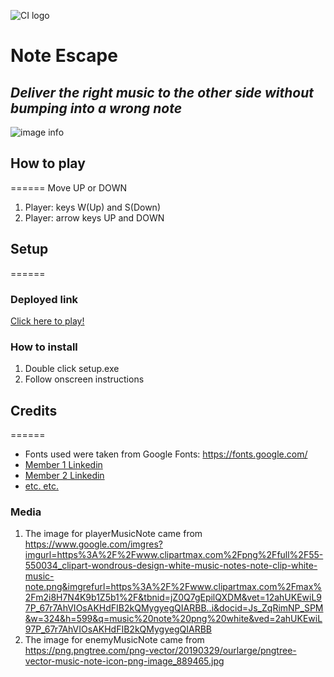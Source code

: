 ![CI logo](https://codeinstitute.s3.amazonaws.com/fullstack/ci_logo_small.png)

#  **Note Escape**  
## *Deliver the right music to the other side without bumping into a wrong note*

![image info](#)

## How to play
======
Move UP or DOWN
1. Player: keys       W(Up) and S(Down)
2. Player: arrow keys UP and DOWN

## Setup
======

### Deployed link
[Click here to play!](https://www.example.com)

### How to install
1. Double click setup.exe
2. Follow onscreen instructions

## Credits
======
* Fonts used were taken from Google Fonts: https://fonts.google.com/
* [Member 1 Linkedin](https://www.linkedin.com)
* [Member 2 Linkedin](https://www.linkedin.com)
* [etc. etc.](https://www.example.com)

### Media
1. The image for playerMusicNote came from https://www.google.com/imgres?imgurl=https%3A%2F%2Fwww.clipartmax.com%2Fpng%2Ffull%2F55-550034_clipart-wondrous-design-white-music-notes-note-clip-white-music-note.png&imgrefurl=https%3A%2F%2Fwww.clipartmax.com%2Fmax%2Fm2i8H7N4K9b1Z5b1%2F&tbnid=jZ0Q7gEpilQXDM&vet=12ahUKEwiL97P_67r7AhVIOsAKHdFIB2kQMygyegQIARBB..i&docid=Js_ZqRimNP_SPM&w=324&h=599&q=music%20note%20png%20white&ved=2ahUKEwiL97P_67r7AhVIOsAKHdFIB2kQMygyegQIARBB
2. The image for enemyMusicNote came from https://png.pngtree.com/png-vector/20190329/ourlarge/pngtree-vector-music-note-icon-png-image_889465.jpg